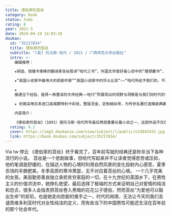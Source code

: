 ```yaml
---
title: 德伯家的苔丝
category: book
status: todo
rating: 0
year: 2021-3
date: 2024-04-19 14:03:28
douban:
  id: "35217834"
  title: 德伯家的苔丝
  subtitle: "[英] 托马斯·哈代 / 2021 / 广西师范大学出版社"
  intro: >-
    编辑推荐：

    ★胡适、钱锺书青睐的翻译家张谷若译“哈代三书”，外国文学爱好者心目中的“理想藏书”，英语文学中译的三颗明珠，翻译家们研磨学习的盛誉范本——张谷若青年时代以成功译介哈代《还乡》一举成名，继而受胡适委托翻译《德伯家的苔丝》，受到钱锺书等大家的一致赞赏，数十年来以其译文忠实精雅、注释详尽深入而享有盛誉：“读哈代，就读张谷若的译本”。

    ★“英国小说家中最伟大的悲剧作家”“英国小说家中的莎士比亚”——“哈代所给予我们的，不是关于某时某地生活的写照。这是世界和人类的命运展现在一种强烈的想象力、一种深刻的诗意的天才和一颗温柔而仁慈的心灵面前时所显示出来的幻象”。（弗吉尼亚·伍尔夫）

    ★
    接通当下经验、值得一再重读的大师经典——哈代“所展现出的视野与洞察是与我们同时代的”（哈罗德·布鲁姆），犹如一阵恒久吹拂的强风，古老的经验裹挟着复杂的情感、开阔的风光、丰沛的诗意、深刻的悲悯，一直吹向我们今日今时的生活。

    ★ 封面采用日本进口高端蒙特利卡彩纸，整版烫金，定制细丝带，为传世名著打造精装典藏版本。

    内容简介：

    《德伯家的苔丝》（1891）是托马斯·哈代所写最后两部重要长篇小说之一，这部作品不仅在作者本国，而且在世界范围，久为广大读者所喜爱，为专业研究人士所瞩目，为电影、戏剧界的艺术家们所礼遇，一百多年来早已被公认为哈代最优秀的代表作品，被列入世界文学经典阆苑。读者和评论界大多认为，这部作品最突出的成就在于成功地塑造了苔丝这一女性形象。苔丝的父亲是贫苦的乡下小贩，生性怠惰，愚昧无知；母亲过去是挤奶女工，头脑简单，图慕虚荣，他们都是听凭时代风雨恣意摧残的小人物。苔丝作为这样一个家庭中的长女，接受了当地农村小学最初步的教育之后，从十四五岁就开始在饲养场、牛奶场和农田劳动。这样一位普通的农村劳动妇女，实际面临的却是环境的愚昧、经济的贫困、暴力的污损、社会的歧视、爱人的遗弃，她面对种种有形无形的势力摧残，经历了对世俗成见的怀疑、否定和抗争，最终仍成为可怜的牺牲。哈代为苔丝设计的人生舞台时限极短，从她在家乡村野舞会上出场，到她在标志死刑的黑旗下丧生，历时不过五六年，但她那短暂一生中的种种遭遇，却足以惊心动魄、荡气回肠。
  rating: 9.1
  cover: https://img3.doubanio.com/view/subject/l/public/s33842433.jpg
  link: https://book.douban.com/subject/35217834/
---
```


 Via tw 停云 《德伯家的苔丝》终于看完了，百年前写就的经典还是秒杀当下各种流行的小说。
苔丝是一个悲剧故事，但哈代写起来并不让读者觉得悲苦或压抑，他的笔调是舒缓的，在描述人物的心境时利用自然风景的变化投射内心感受，夏季农场的丰腴肥美，冬季高原的寒冷萧瑟，无不对应着苔丝的心境。
一个几乎完美的女孩，美丽勤劳善良独立承担贫穷家庭的一切，在十九世纪的英国乡下，在男性主义的价值洪流中，她挣扎绝望，最后选择了极端的方式来证明自己对爱情的纯洁和忠贞，很多人会指责把苔丝卷入黑暗的花花公子德伯，然而苔丝“为爱他可以豁出生命”的安玑，也是她走向悲剧的推手之一，时代的局限，无法让今天的我们去谴责维多利亚时代对女性纯洁的定义，而有些当下的中国男性可能还生活在百年前的那个社会年代。
